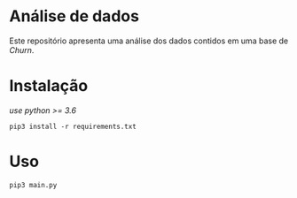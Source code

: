 # Análise de dados 
Este repositório apresenta uma análise dos dados contidos em uma base de *Churn*.

# Instalação

*use python >= 3.6*
```
pip3 install -r requirements.txt
```

# Uso

```
pip3 main.py
```


